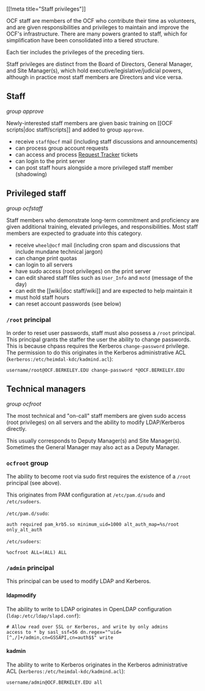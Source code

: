 [[!meta title="Staff privileges"]]


OCF staff are members of the OCF who contribute their time as volunteers, and are given responsibilities and privileges to maintain and improve the OCF's infrastructure. There are many powers granted to staff, which for simplification have been consolidated into a tiered structure.

Each tier includes the privileges of the preceding tiers.

Staff privileges are distinct from the Board of Directors, General Manager, and Site Manager(s), which hold executive/legislative/judicial powers, although in practice most staff members are Directors and vice versa.


## Staff
*group approve*

Newly-interested staff members are given basic training on [[OCF scripts|doc staff/scripts]] and added to group `approve`.

* receive `staff@ocf` mail (including staff discussions and announcements)
* can process group account requests
* can access and process [Request Tracker](https://rt.ocf.berkeley.edu/) tickets
* can login to the print server
* can post staff hours alongside a more privileged staff member (shadowing)

## Privileged staff
*group ocfstaff*

Staff members who demonstrate long-term commitment and proficiency are given additional training, elevated privileges, and responsibilities. Most staff members are expected to graduate into this category.

* receive `wheel@ocf` mail (including cron spam and discussions that include mundane technical jargon)
* can change print quotas
* can login to all servers
* have sudo access (root privileges) on the print server
* can edit shared staff files such as `User_Info` and `motd` (message of the day)
* can edit the [[wiki|doc staff/wiki]] and are expected to help maintain it
* must hold staff hours
* can reset account passwords (see below)

### `/root` principal

In order to reset user passwords, staff must also possess a `/root` principal. This principal grants the staffer the user the ability to change passwords. This is because chpass requires the Kerberos `change-password` privilege. The permission to do this originates in the Kerberos administrative ACL (`kerberos:/etc/heimdal-kdc/kadmind.acl`):

    username/root@OCF.BERKELEY.EDU change-password *@OCF.BERKELEY.EDU

## Technical managers
*group ocfroot*

The most technical and "on-call" staff members are given sudo access (root privileges) on all servers and the ability to modify LDAP/Kerberos directly.

This usually corresponds to Deputy Manager(s) and Site Manager(s). Sometimes the General Manager may also act as a Deputy Manager.

### `ocfroot` group

The ability to become root via sudo first requires the existence of a `/root` principal (see above).

This originates from PAM configuration at `/etc/pam.d/sudo` and `/etc/sudoers`.

`/etc/pam.d/sudo`:

    auth required pam_krb5.so minimum_uid=1000 alt_auth_map=%s/root only_alt_auth

`/etc/sudoers`:

    %ocfroot ALL=(ALL) ALL

### `/admin` principal

This principal can be used to modify LDAP and Kerberos.

#### ldapmodify

The ability to write to LDAP originates in OpenLDAP configuration (`ldap:/etc/ldap/slapd.conf`):

    # Allow read over SSL or Kerberos, and write by only admins
    access to * by sasl_ssf=56 dn.regex="^uid=[^,/]+/admin,cn=GSSAPI,cn=auth$$" write

#### kadmin

The ability to write to Kerberos originates in the Kerberos administrative ACL (`kerberos:/etc/heimdal-kdc/kadmind.acl`):

    username/admin@OCF.BERKELEY.EDU all

